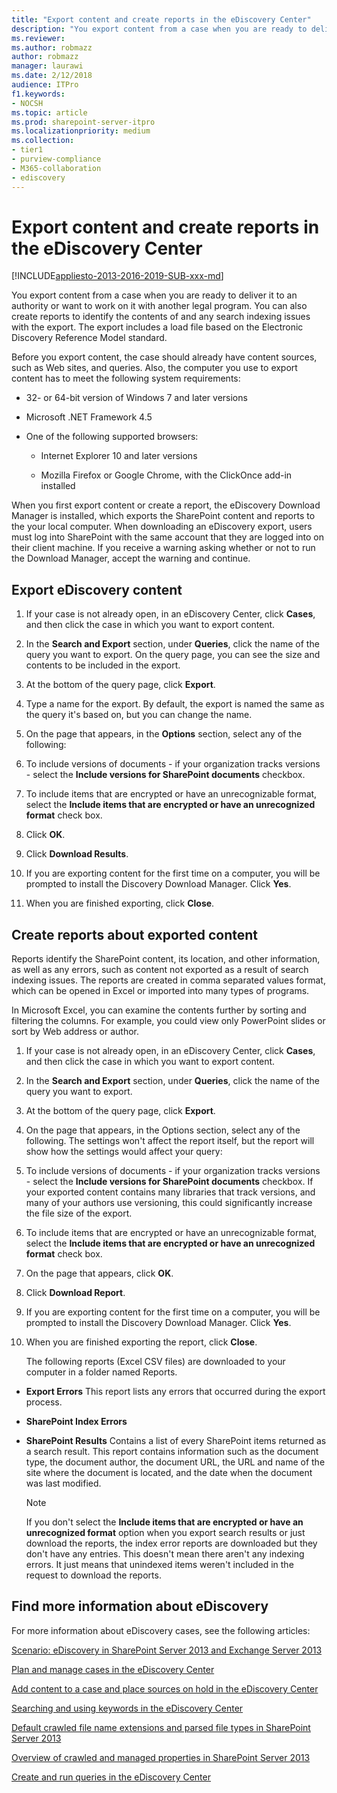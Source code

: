 ```yaml
---
title: "Export content and create reports in the eDiscovery Center"
description: "You export content from a case when you are ready to deliver it to an authority or want to work on it with another legal program. You can also create reports to identify the contents of and any search indexing issues with the export. The export includes a load file based on the Electronic Discovery Reference Model standard."
ms.reviewer: 
ms.author: robmazz
author: robmazz
manager: laurawi
ms.date: 2/12/2018
audience: ITPro
f1.keywords:
- NOCSH
ms.topic: article
ms.prod: sharepoint-server-itpro
ms.localizationpriority: medium
ms.collection:
- tier1
- purview-compliance
- M365-collaboration
- ediscovery
---
```


# Export content and create reports in the eDiscovery Center

[!INCLUDE[appliesto-2013-2016-2019-SUB-xxx-md](../includes/appliesto-2013-2016-2019-SUB-xxx-md.md)]

You export content from a case when you are ready to deliver it to an authority or want to work on it with another legal program. You can also create reports to identify the contents of and any search indexing issues with the export. The export includes a load file based on the Electronic Discovery Reference Model standard.
  
Before you export content, the case should already have content sources, such as Web sites, and queries. Also, the computer you use to export content has to meet the following system requirements:
  
- 32- or 64-bit version of Windows 7 and later versions
    
- Microsoft .NET Framework 4.5
    
- One of the following supported browsers:
    
  - Internet Explorer 10 and later versions
    
  - Mozilla Firefox or Google Chrome, with the ClickOnce add-in installed
    
When you first export content or create a report, the eDiscovery Download Manager is installed, which exports the SharePoint content and reports to the your local computer. When downloading an eDiscovery export, users must log into SharePoint with the same account that they are logged into on their client machine. If you receive a warning asking whether or not to run the Download Manager, accept the warning and continue.
  
## Export eDiscovery content
<a name="__toc331583108"> </a>

1. If your case is not already open, in an eDiscovery Center, click **Cases**, and then click the case in which you want to export content.
    
2. In the **Search and Export** section, under **Queries**, click the name of the query you want to export. On the query page, you can see the size and contents to be included in the export.
    
3. At the bottom of the query page, click **Export**.
    
4. Type a name for the export. By default, the export is named the same as the query it's based on, but you can change the name.
    
5. On the page that appears, in the **Options** section, select any of the following: 
    
6. To include versions of documents - if your organization tracks versions - select the **Include versions for SharePoint documents** checkbox. 
    
7. To include items that are encrypted or have an unrecognizable format, select the **Include items that are encrypted or have an unrecognized format** check box. 
    
8. Click **OK**.
    
9. Click **Download Results**.
    
10. If you are exporting content for the first time on a computer, you will be prompted to install the Discovery Download Manager. Click **Yes**.
    
11. When you are finished exporting, click **Close**.
  
## Create reports about exported content
<a name="__toc331583110"> </a>

Reports identify the SharePoint content, its location, and other information, as well as any errors, such as content not exported as a result of search indexing issues. The reports are created in comma separated values format, which can be opened in Excel or imported into many types of programs.
  
In Microsoft Excel, you can examine the contents further by sorting and filtering the columns. For example, you could view only PowerPoint slides or sort by Web address or author.
  
1. If your case is not already open, in an eDiscovery Center, click **Cases**, and then click the case in which you want to export content.
    
2. In the **Search and Export** section, under **Queries**, click the name of the query you want to export.
    
3. At the bottom of the query page, click **Export**.
    
4. On the page that appears, in the Options section, select any of the following. The settings won't affect the report itself, but the report will show how the settings would affect your query:
    
5. To include versions of documents - if your organization tracks versions - select the **Include versions for SharePoint documents** checkbox. If your exported content contains many libraries that track versions, and many of your authors use versioning, this could significantly increase the file size of the export. 
    
6. To include items that are encrypted or have an unrecognizable format, select the **Include items that are encrypted or have an unrecognized format** check box. 
    
7. On the page that appears, click **OK**.
    
8. Click **Download Report**.
    
9. If you are exporting content for the first time on a computer, you will be prompted to install the Discovery Download Manager. Click **Yes**.
    
10. When you are finished exporting the report, click **Close**.
    
    The following reports (Excel CSV files) are downloaded to your computer in a folder named Reports.
    
  - **Export Errors** This report lists any errors that occurred during the export process. 
    
  - **SharePoint Index Errors**
    
  - **SharePoint Results** Contains a list of every SharePoint items returned as a search result. This report contains information such as the document type, the document author, the document URL, the URL and name of the site where the document is located, and the date when the document was last modified. 
    
    > [!NOTE]
    > If you don't select the **Include items that are encrypted or have an unrecognized format** option when you export search results or just download the reports, the index error reports are downloaded but they don't have any entries. This doesn't mean there aren't any indexing errors. It just means that unindexed items weren't included in the request to download the reports. 
  
## Find more information about eDiscovery
<a name="__toc331583110"> </a>

For more information about eDiscovery cases, see the following articles:
  
[Scenario: eDiscovery in SharePoint Server 2013 and Exchange Server 2013](../../Hub/index.yml)
  
[Plan and manage cases in the eDiscovery Center](./plan-and-manage-cases-in-the-ediscovery-center.md)
  
[Add content to a case and place sources on hold in the eDiscovery Center](add-content-to-a-case-and-place-sources-on-hold-in-the-ediscovery-center.md)
  
[Searching and using keywords in the eDiscovery Center](searching-and-using-keywords-in-the-ediscovery-center.md)
  
[Default crawled file name extensions and parsed file types in SharePoint Server 2013](../technical-reference/default-crawled-file-name-extensions-and-parsed-file-types.md)
  
[Overview of crawled and managed properties in SharePoint Server 2013](../technical-reference/crawled-and-managed-properties-overview.md)
  
[Create and run queries in the eDiscovery Center](create-and-run-queries-in-the-ediscovery-center.md)
  

